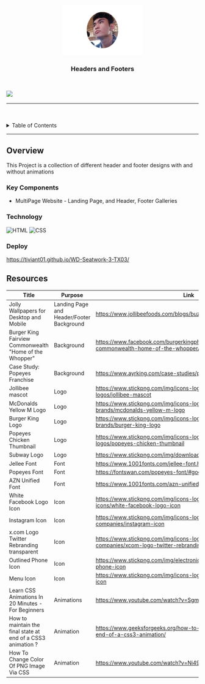 <a name="readme-top"/>

<br/>

<br />
<div align="center">
  <a href="https://github.com/Tiviant01/">
  <!-- TODO: If you want to add logo or banner you can add it here -->
    <img src="./assets/img/ian.png" alt="dp" width="210" height="130">
  </a>
<!-- TODO: Change Title to the name of the title of your Project -->
  <h3 align="center">Headers and Footers</h3>
</div>
<!-- TODO: Make a short description -->
<div align="center">
</div>

<br />

<!-- TODO: Change the zyx-0314 into your github username  -->
<!-- TODO: Change the WD-Template-Project into the same name of your folder -->
![](https://visit-counter.vercel.app/counter.png?page=Tiviant01/WD-Seatwork-3)

---

<br />
<br />

<!-- TODO: If you want to add more layers for your readme -->
<details>
  <summary>Table of Contents</summary>
  <ol>
    <li>
      <a href="#overview">Overview</a>
      <ol>
        <li>
          <a href="#key-components">Key Components</a>
        </li>
        <li>
          <a href="#technology">Technology</a>
        </li>
        <li>
          <a href="#deployment link">Deployment Link</a>
        </li>
      </ol>
    </li>
    <li>
      <a href="#resources">Resources</a>
    </li>
  </ol>
</details>

---

## Overview

<!-- TODO: To be changed -->
<!-- The following are just sample -->
This Project is a collection of different header and footer designs with and without animations


### Key Components
<!-- TODO: List of Key Components -->
<!-- The following are just sample -->
- MultiPage Website - Landing Page, and Header, Footer Galleries

### Technology
<!-- TODO: List of Technology Used -->
![HTML](https://img.shields.io/badge/HTML-E34F26?style=for-the-badge&logo=html5&logoColor=white)
![CSS](https://img.shields.io/badge/CSS-1572B6?style=for-the-badge&logo=css3&logoColor=white)

### Deploy
https://tiviant01.github.io/WD-Seatwork-3-TX03/

## Resources

<!-- TODO: Add References -->
| Title | Purpose | Link |
|-|-|-|
|Jolly Wallpapers for Desktop and Mobile|Landing Page and Header/Footer Background|https://www.jollibeefoods.com/blogs/buzz-room/jolly-wallpapers|
|Burger King Fairview Commonwealth "Home of the Whopper"|Background|https://www.facebook.com/burgerkingph/photos/burger-king-fairview-commonwealth-home-of-the-whopper/10153107832189106/?_rdr|
|Case Study: Popeyes Franchise|Background|https://www.ayrking.com/case-studies/popeyes/
|Jollibee mascot|Logo|https://www.stickpng.com/img/icons-logos-emojis/restaurant-logos/jollibee-mascot|
|McDonalds Yellow M Logo|Logo|https://www.stickpng.com/img/icons-logos-emojis/iconic-brands/mcdonalds-yellow-m-logo|
|Burger King Logo|Logo|https://www.stickpng.com/img/icons-logos-emojis/iconic-brands/burger-king-logo|
|Popeyes Chicken Thumbnail|Logo|https://www.stickpng.com/img/icons-logos-emojis/restaurant-logos/popeyes-chicken-thumbnail|
|Subway Logo|Logo|https://www.stickpng.com/img/download/5842f062a6515b1e0ad75b15|
|Jellee Font|Font|https://www.1001fonts.com/jellee-font.html|
|Popeyes Font|Font|https://fontswan.com/popeyes-font/#google_vignette|
|AZN Unified Font|Font|https://www.1001fonts.com/azn-unified-font.html|
|White Facebook Logo Icon|Icon|https://www.stickpng.com/img/icons-logos-emojis/social-media-icons/white-facebook-logo-icon|
|Instagram Icon|Icon|https://www.stickpng.com/img/icons-logos-emojis/tech-companies/instagram-icon|
|x.com Logo Twitter Rebranding transparent|Icon|https://www.stickpng.com/img/icons-logos-emojis/tech-companies/xcom-logo-twitter-rebranding|
|Outlined Phone Icon|Icon|https://www.stickpng.com/img/electronics/phone-icons/outlined-phone-icon|
|Menu Icon|Icon|https://www.stickpng.com/img/icons-logos-emojis/menu-icons/menu-icon|
|Learn CSS Animations In 20 Minutes - For Beginners|Animations|https://www.youtube.com/watch?v=SgmNxE9lWcY|
|How to maintain the final state at end of a CSS3 animation ?|Animation|https://www.geeksforgeeks.org/how-to-maintain-the-final-state-at-end-of-a-css3-animation/|
|How To Change Color Of PNG Image Via CSS|Animation|https://www.youtube.com/watch?v=Ni49a8gZQxY|